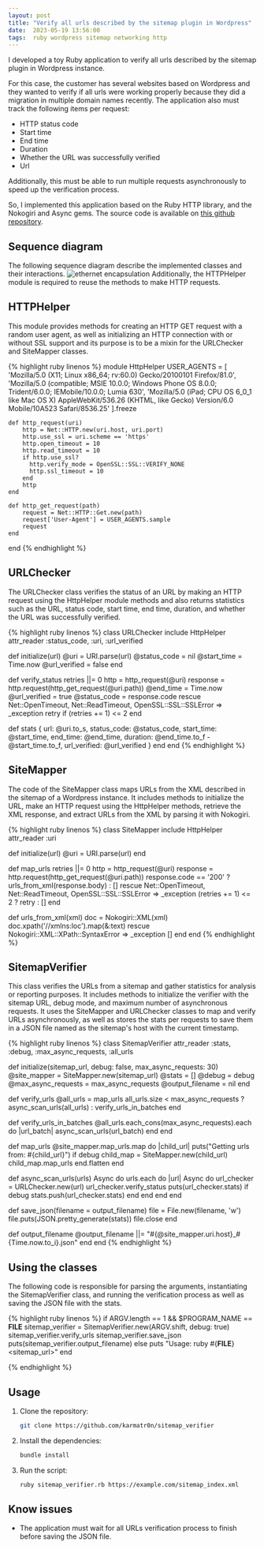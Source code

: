```yaml
---
layout: post
title: "Verify all urls described by the sitemap plugin in Wordpress"
date:  2023-05-19 13:56:00
tags:  ruby wordpress sitemap networking http 
---
```


I developed a toy Ruby application to verify all urls described by the sitemap plugin in Wordpress instance. 

For this case, the customer has several websites based on Wordpress and they wanted to verify if all urls were 
working properly because they did a migration in multiple domain names recently. The application also must track the 
following items per request:

* HTTP status code 
* Start time
* End time
* Duration
* Whether the URL was successfully verified
* Url

Additionally, this must be able to run multiple requests asynchronously to speed up the verification process.

So, I implemented this application based on the Ruby HTTP library, and the Nokogiri and Async gems. The source code 
is available on [this github repository](https://github.com/karmatr0n/sitemap_verifier).

## Sequence diagram
The following sequence diagram describe the implemented classes and their interactions.
![ethernet encapsulation](/img/sitemap_verifier/sequence_diagram.png)
Additionally, the HTTPHelper module is required to reuse the methods to make HTTP requests.

## HTTPHelper
This module provides methods for creating an HTTP GET request with a random user agent,
as well as initializing an HTTP connection with or without SSL support and its purpose
is to be a mixin for the URLChecker and SiteMapper classes.

{% highlight ruby linenos %}
module HttpHelper
    USER_AGENTS = [
        'Mozilla/5.0 (X11; Linux x86_64; rv:60.0) Gecko/20100101 Firefox/81.0',
        'Mozilla/5.0 (compatible; MSIE 10.0.0; Windows Phone OS 8.0.0; Trident/6.0.0; IEMobile/10.0.0; Lumia 630',
        'Mozilla/5.0 (iPad; CPU OS 6_0_1 like Mac OS X) AppleWebKit/536.26 (KHTML, like Gecko) Version/6.0 Mobile/10A523 Safari/8536.25'
    ].freeze

    def http_request(uri)
        http = Net::HTTP.new(uri.host, uri.port)
        http.use_ssl = uri.scheme == 'https'
        http.open_timeout = 10
        http.read_timeout = 10
        if http.use_ssl?
          http.verify_mode = OpenSSL::SSL::VERIFY_NONE
          http.ssl_timeout = 10
        end
        http
    end

    def http_get_request(path)
        request = Net::HTTP::Get.new(path)
        request['User-Agent'] = USER_AGENTS.sample
        request
    end
end
{% endhighlight %}

## URLChecker
The URLChecker class verifies the status of an URL  by making an HTTP request using the HttpHelper module methods and also returns 
statistics such as the URL, status code, start time, end time, duration, and whether the URL was successfully verified.

{% highlight ruby linenos %}
class URLChecker
  include HttpHelper
  attr_reader :status_code, :uri, :url_verified

  def initialize(url)
    @uri = URI.parse(url)
    @status_code = nil
    @start_time = Time.now
    @url_verified = false
  end

  def verify_status
    retries ||= 0
    http = http_request(@uri)
    response = http.request(http_get_request(@uri.path))
    @end_time = Time.now
    @url_verified = true
    @status_code = response.code
  rescue Net::OpenTimeout, Net::ReadTimeout, OpenSSL::SSL::SSLError => _exception
    retry if (retries += 1) <= 2
  end

  def stats
    {
      url: @uri.to_s,
      status_code: @status_code,
      start_time: @start_time,
      end_time: @end_time,
      duration: @end_time.to_f - @start_time.to_f,
      url_verified: @url_verified
    }
  end
end
{% endhighlight %}

## SiteMapper
The code of the SiteMapper class maps URLs from the XML described in the sitemap of a Wordpress instance. 
It includes methods to initialize the URL, make an HTTP request using the HttpHelper methods, retrieve the XML response, 
and extract URLs from the XML by parsing it with Nokogiri. 

{% highlight ruby linenos %}
class SiteMapper
  include HttpHelper
  attr_reader :uri

  def initialize(url)
    @uri = URI.parse(url)
  end

  def map_urls
    retries ||= 0
    http = http_request(@uri)
    response = http.request(http_get_request(@uri.path))
    response.code == '200' ? urls_from_xml(response.body) : []
  rescue Net::OpenTimeout, Net::ReadTimeout, OpenSSL::SSL::SSLError => _exception
    (retries += 1) <= 2 ? retry : []
  end

  def urls_from_xml(xml)
    doc = Nokogiri::XML(xml)
    doc.xpath('//xmlns:loc').map(&:text)
  rescue Nokogiri::XML::XPath::SyntaxError => _exception
    []
  end
end
{% endhighlight %}

## SitemapVerifier
This class verifies the URLs from a sitemap and gather statistics for analysis or reporting purposes. It includes methods 
to initialize the verifier with the sitemap URL, debug mode, and maximum number of asynchronous requests. 
It uses the SiteMapper and URLChecker classes to map and verify URLs asynchronously, as well as stores the stats per
requests to save them in a JSON file named as the sitemap's host with the current timestamp.
  
{% highlight ruby linenos %}
class SitemapVerifier
  attr_reader :stats, :debug, :max_async_requests, :all_urls

  def initialize(sitemap_url, debug: false, max_async_requests: 30)
    @site_mapper = SiteMapper.new(sitemap_url)
    @stats = []
    @debug = debug
    @max_async_requests = max_async_requests
    @output_filename = nil
  end

  def verify_urls
    @all_urls = map_urls
    all_urls.size < max_async_requests ? async_scan_urls(all_urls) : verify_urls_in_batches
  end

  def verify_urls_in_batches
    @all_urls.each_cons(max_async_requests).each do |url_batch|
      async_scan_urls(url_batch)
    end
  end

  def map_urls
    @site_mapper.map_urls.map do |child_url|
      puts("Getting urls from: #{child_url}") if debug
      child_map = SiteMapper.new(child_url)
      child_map.map_urls
    end.flatten
  end

  def async_scan_urls(urls)
    Async do
      urls.each do |url|
        Async do
          url_checker = URLChecker.new(url)
          url_checker.verify_status
          puts(url_checker.stats) if debug
          stats.push(url_checker.stats)
        end
      end
    end
  end

  def save_json(filename = output_filename)
    file = File.new(filename, 'w')
    file.puts(JSON.pretty_generate(stats))
    file.close
  end

  def output_filename
    @output_filename ||= "#{@site_mapper.uri.host}_#{Time.now.to_i}.json"
  end
end
{% endhighlight %}

## Using the classes
The following code is responsible for parsing the arguments, instantiating the SitemapVerifier class, and running the verification process
as well as saving the JSON file with the stats.

{% highlight ruby linenos %}
if ARGV.length == 1 && $PROGRAM_NAME == __FILE__
  sitemap_verifier = SitemapVerifier.new(ARGV.shift, debug: true)
  sitemap_verifier.verify_urls
  sitemap_verifier.save_json
  puts(sitemap_verifier.output_filename)
else
  puts "Usage: ruby #{__FILE__} <sitemap_url>"
end

{% endhighlight %}

## Usage
1. Clone the repository:
    ```bash
    git clone https://github.com/karmatr0n/sitemap_verifier
    ```
2. Install the dependencies:
    ```bash
    bundle install
    ```
3. Run the script:
    ```bash
    ruby sitemap_verifier.rb https://example.com/sitemap_index.xml
    ```

## Know issues
* The application must wait for all URLs verification process to finish before saving the JSON file.

